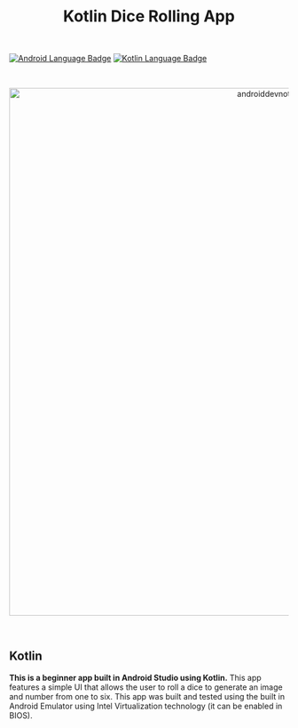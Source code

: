 <h1 align="center">Kotlin Dice Rolling App </h1></br>

<p align="left">
  <a href="#"><img alt="Android Language Badge" src="https://badgen.net/badge/OS/Android?icon=https://raw.githubusercontent.com/androiddevnotes/awesome-android-kotlin-apps/master/assets/android.svg&color=3ddc84"/></a>
  <a href="#"><img alt="Kotlin Language Badge" src="https://badgen.net/badge/language/Kotlin?icon=https://raw.githubusercontent.com/androiddevnotes/awesome-android-kotlin-apps/master/assets/kotlin.svg&color=f18e33"/></a>
</p>

<br>
<p align="center">
<img width="950px" src="https://www.twitchtime.com/wp-content/uploads/2019/09/kotlin_for_android_banner-1.jpg" alt="androiddevnotes logo"></img>
</p><br>

## Kotlin
**This is a beginner app built in Android Studio using Kotlin.** This app features a simple UI that allows the user to roll a dice to generate an image and number from one to six. This app was built and tested using the built in Android Emulator using Intel Virtualization technology (it can be enabled in BIOS).
